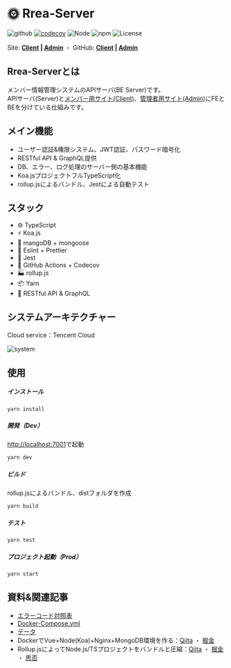# 🌞 Rrea-Server

![github](https://github.com/kensoz/Rrea-server/actions/workflows/main.yml/badge.svg)  [![codecov](https://codecov.io/gh/kensoz/Rrea-server/branch/master/graph/badge.svg?token=7ZTUS6Z4WQ)](https://codecov.io/gh/kensoz/Rrea-server)  ![Node](https://img.shields.io/badge/Node.js-v18.0.0-fb7185.svg?logo=&style=flat-square)  ![npm](https://img.shields.io/badge/npm-2.0.0-84CC16.svg?style=flat-square)  ![License](https://img.shields.io/badge/License-MIT-0284C7.svg?logo=&style=flat-square)

Site:  **[Client](http://rrea-client.live) | [Admin](http://rrea-admin.live)**  ・  GitHub:  **[Client](https://github.com/kensoz/Rrea-client) | [Admin](https://github.com/kensoz/Rrea-admin)**

## Rrea-Serverとは

メンバー情報管理システムのAPIサーバ(BE Server)です。  
APIサーバ(Server)と[メンバー用サイト(Client)](https://github.com/kensoz/Rrea-client)、[管理者用サイト(Admin)](https://github.com/kensoz/Rrea-admin)にFEとBEを分けている仕組みです。

## メイン機能

+ ユーザー認証&権限システム、JWT認証、パスワード暗号化
+ RESTful API & GraphQL提供
+ DB、エラー、ログ処理のサーバー側の基本機能
+ Koa.jsプロジェクトフルTypeScript化
+ rollup.jsによるバンドル、Jestによる自動テスト



## スタック

- ⚙️ TypeScript
- ⚡️ Koa.js
- 💽 mangoDB + mongoose
- 📑 Eslint + Prettier
- 🔌 Jest
- 🔩 GitHub Actions + Codecov
- 🏭 rollup.js
- 📦 Yarn
- 🔻 RESTful API & GraphQL



## システムアーキテクチャー
Cloud service：Tencent Cloud

![system](https://s2.loli.net/2022/07/16/Y7BqVkciA9MCLQZ.jpg)



## 使用

##### インストール

```bash
yarn install
```

##### 開発（Dev）

[http://localhost:7001](http://localhost:7001)で起動

```bash
yarn dev
```

##### ビルド

rollup.jsによるバンドル、distフォルダを作成

```bash
yarn build
```

##### テスト

```bash
yarn test
```

##### プロジェクト起動（Prod）

```bash
yarn start
```



## 資料&関連記事

+ [エラーコード対照表](https://github.com/kensoz/Rrea-server/blob/master/docs/error.md)
+ [Docker-Compose.yml](https://github.com/kensoz/Rrea-server/blob/master/docs/docker-compose.yml)
+ [データ](https://github.com/kensoz/Rrea-server/tree/master/docs/Rrea-database)
+ DockerでVue+Node(Koa)+Nginx+MongoDB環境を作る：[Qiita](https://qiita.com/kensoz/items/2fc0b707e91e6ec8920e) ・ [掘金](https://juejin.cn/post/7127105231086682149)
+ Rollup.jsによってNode.js/TSプロジェクトをバンドルと圧縮：[Qiita](https://qiita.com/kensoz/items/441c1f12eb61d137ee2c) ・ [掘金](https://juejin.cn/post/7130053864740356104) ・ [思否](https://segmentfault.com/a/1190000042295273)
